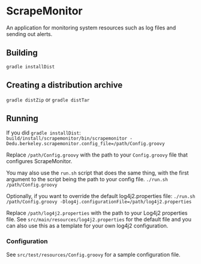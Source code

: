 # ScrapeMonitor

An application for monitoring system resources such as log files and sending
out alerts.

## Building

`gradle installDist`

## Creating a distribution archive

`gradle distZip` or `gradle distTar`

## Running

If you did `gradle installDist`:
```build/install/scrapemonitor/bin/scrapemonitor -Dedu.berkeley.scrapemonitor.config_file=/path/Config.groovy```

Replace `/path/Config.groovy` with the path to your `Config.groovy` file
that configures ScrapeMonitor.

You may also use the `run.sh` script that does the same thing, with the
first argument to the script being the path to your config file.
```./run.sh /path/Config.groovy```

Optionally, if you want to override the default log4j2.properties file:
```./run.sh /path/Config.groovy -Dlog4j.configurationFile=/path/log4j2.properties```

Replace `/path/log4j2.properties` with the path to your Log4j2 properties
file.  See `src/main/resources/log4j2.properties` for the default file and
you can also use this as a template for your own log4j2 configuration.

### Configuration

See `src/test/resources/Config.groovy` for a sample configuration file.
 